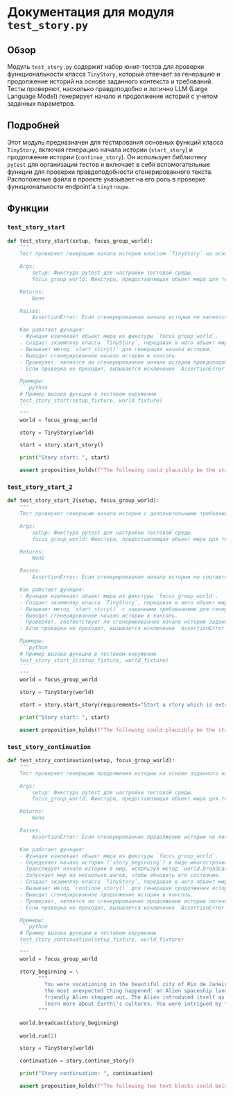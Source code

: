 # Документация для модуля `test_story.py`

## Обзор

Модуль `test_story.py` содержит набор юнит-тестов для проверки функциональности класса `TinyStory`, который отвечает за генерацию и продолжение историй на основе заданного контекста и требований. Тесты проверяют, насколько правдоподобно и логично LLM (Large Language Model) генерирует начало и продолжение историй с учетом заданных параметров.

## Подробней

Этот модуль предназначен для тестирования основных функций класса `TinyStory`, включая генерацию начала истории (`start_story`) и продолжение истории (`continue_story`). Он использует библиотеку `pytest` для организации тестов и включает в себя вспомогательные функции для проверки правдоподобности сгенерированного текста. Расположение файла в проекте указывает на его роль в проверке функциональности endpoint'а `tinytroupe`.

## Функции

### `test_story_start`

```python
def test_story_start(setup, focus_group_world):
    """
    Тест проверяет генерацию начала истории классом `TinyStory` на основе заданного мира (`world`).

    Args:
        setup: Фикстура pytest для настройки тестовой среды.
        focus_group_world: Фикстура, предоставляющая объект мира для тестирования.

    Returns:
        None

    Raises:
        AssertionError: Если сгенерированное начало истории не является правдоподобным, согласно LLM.

    Как работает функция:
    - Функция извлекает объект мира из фикстуры `focus_group_world`.
    - Создает экземпляр класса `TinyStory`, передавая в него объект мира.
    - Вызывает метод `start_story()` для генерации начала истории.
    - Выводит сгенерированное начало истории в консоль.
    - Проверяет, является ли сгенерированное начало истории правдоподобным, используя функцию `proposition_holds()`.
    - Если проверка не проходит, вызывается исключение `AssertionError`.

    Примеры:
    ```python
    # Пример вызова функции в тестовом окружении
    test_story_start(setup_fixture, world_fixture)
    ```
    """
    world = focus_group_world

    story = TinyStory(world)

    start = story.start_story()

    print("Story start: ", start)

    assert proposition_holds(f"The following could plausibly be the start of a story involving people named either Lisa, Marcos or Oscar: \'{start}\'"), f"Proposition is false according to the LLM."
```

### `test_story_start_2`

```python
def test_story_start_2(setup, focus_group_world):
    """
    Тест проверяет генерацию начала истории с дополнительными требованиями к сюжету (например, "Start a story which is extremely crazy and out of this world.").

    Args:
        setup: Фикстура pytest для настройки тестовой среды.
        focus_group_world: Фикстура, предоставляющая объект мира для тестирования.

    Returns:
        None

    Raises:
        AssertionError: Если сгенерированное начало истории не соответствует заданным требованиям или не является правдоподобным, согласно LLM.

    Как работает функция:
    - Функция извлекает объект мира из фикстуры `focus_group_world`.
    - Создает экземпляр класса `TinyStory`, передавая в него объект мира.
    - Вызывает метод `start_story()` с заданными требованиями для генерации начала истории.
    - Выводит сгенерированное начало истории в консоль.
    - Проверяет, соответствует ли сгенерированное начало истории заданным требованиям и является ли оно правдоподобным, используя функцию `proposition_holds()`.
    - Если проверка не проходит, вызывается исключение `AssertionError`.

    Примеры:
    ```python
    # Пример вызова функции в тестовом окружении
    test_story_start_2(setup_fixture, world_fixture)
    ```
    """
    world = focus_group_world

    story = TinyStory(world)

    start = story.start_story(requirements="Start a story which is extremely crazy and out of this world.")

    print("Story start: ", start)

    assert proposition_holds(f"The following could plausibly be the start of a very crazy story involving people named either Lisa, Marcos or Oscar: \'{start}\'"), f"Proposition is false according to the LLM."
```

### `test_story_continuation`

```python
def test_story_continuation(setup, focus_group_world):
    """
    Тест проверяет генерацию продолжения истории на основе заданного начала истории и текущего состояния мира.

    Args:
        setup: Фикстура pytest для настройки тестовой среды.
        focus_group_world: Фикстура, предоставляющая объект мира для тестирования.

    Returns:
        None

    Raises:
        AssertionError: Если сгенерированное продолжение истории не является логичным продолжением заданного начала или не является правдоподобным, согласно LLM.

    Как работает функция:
    - Функция извлекает объект мира из фикстуры `focus_group_world`.
    - Определяет начало истории (`story_beginning`) в виде многострочной строки.
    - Транслирует начало истории в мир, используя метод `world.broadcast()`.
    - Запускает мир на несколько шагов, чтобы обновить его состояние.
    - Создает экземпляр класса `TinyStory`, передавая в него объект мира.
    - Вызывает метод `continue_story()` для генерации продолжения истории.
    - Выводит сгенерированное продолжение истории в консоль.
    - Проверяет, является ли сгенерированное продолжение истории логичным продолжением заданного начала, используя функцию `proposition_holds()`.
    - Если проверка не проходит, вызывается исключение `AssertionError`.

    Примеры:
    ```python
    # Пример вызова функции в тестовом окружении
    test_story_continuation(setup_fixture, world_fixture)
    ```
    """
    world = focus_group_world

    story_beginning = \
          """
            You were vacationing in the beautiful city of Rio de Janeiro, Brazil. You were walking down the beach when
            the most unexpected thing happened: an Alien spaceship landed right in front of you. The door opened and a
            friendly Alien stepped out. The Alien introduced itself as Zog, and explained that it was on a mission to
            learn more about Earth\'s cultures. You were intrigued by this encounter and decided to help Zog in its mission.
          """

    world.broadcast(story_beginning)
    
    world.run(2)

    story = TinyStory(world)

    continuation = story.continue_story()

    print("Story continuation: ", continuation)

    assert proposition_holds(f"The following two text blocks could belong to the same story: \\n BLOCK 1: \'{story_beginning}\' and \\n BLOCK 2: \'{continuation}\'"), f"Proposition is false according to the LLM."